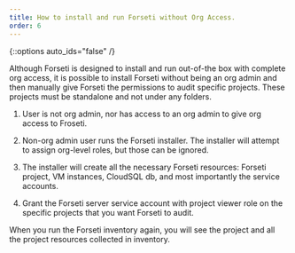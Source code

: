 ```yaml
---
title: How to install and run Forseti without Org Access.
order: 6
---
```

{::options auto_ids="false" /}

Although Forseti is designed to install and run out-of-the box with complete
org access, it is possible to install Forseti without being an org admin and
then manually give Forseti the permissions to audit specific projects.  These
projects must be standalone and not under any folders.

1. User is not org admin, nor has access to an org admin to give org access to
Froseti.

1. Non-org admin user runs the Forseti installer. The installer will attempt
to assign org-level roles, but those can be ignored.

1. The installer will create all the necessary Forseti resources: Forseti
project, VM instances, CloudSQL db, and most importantly the
service accounts.

1. Grant the Forseti server service account with project viewer role
on the specific projects that you want Forseti to audit.

When you run the Forseti inventory again, you will see the project and all
the project resources collected in inventory.

